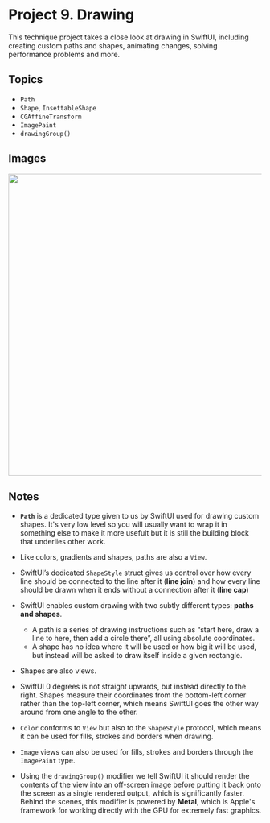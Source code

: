 
# Project 9. Drawing

This technique project takes a close look at drawing in SwiftUI, including creating custom paths and shapes, animating changes, solving performance problems and more.

## Topics

- `Path`
- `Shape`, `InsettableShape`
- `CGAffineTransform`
- `ImagePaint`
- `drawingGroup()`


## Images

<p align="center"><img src="img/run-example.gif" height="600px"></p>

## Notes 

- **`Path`** is a dedicated type given to us by SwiftUI used for drawing custom shapes. It's very low level so you will usually want to wrap it in something else to make it more usefult but it is still the building block that underlies other work.

- Like colors, gradients and shapes, paths are also a `View`.

- SwiftUI’s dedicated `ShapeStyle` struct gives us control over how every line should be connected to the line after it (**line join**) and how every line should be drawn when it ends without a connection after it (**line cap**)

- SwiftUI enables custom drawing with two subtly different types: **paths and shapes**. 
    - A path is a series of drawing instructions such as “start here, draw a line to here, then add a circle there”, all using absolute coordinates. 
    - A shape has no idea where it will be used or how big it will be used, but instead will be asked to draw itself inside a given rectangle.

- Shapes are also views.

- SwiftUI 0 degrees is not straight upwards, but instead directly to the right. Shapes measure their coordinates from the bottom-left corner rather than the top-left corner, which means SwiftUI goes the other way around from one angle to the other.

- `Color` conforms to `View` but also to the `ShapeStyle` protocol, which means it can be used for fills, strokes and borders when drawing.

- `Image` views can also be used for fills, strokes and borders through the `ImagePaint` type.                

- Using the `drawingGroup()` modifier we tell SwiftUI it should render the contents of the view into an off-screen image before putting it back onto the screen as a single rendered output, which is significantly faster. Behind the scenes, this modifier is powered by **Metal**, which is Apple's framework for working directly with the GPU for extremely fast graphics.

